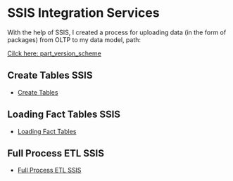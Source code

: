 # SSIS Integration Services

With the help of SSIS, I created a process for uploading data (in the form of packages) from OLTP to my data model, path: 

[Cilck here: part_version_scheme](https://github.com/prosimpleee/data_engineering_/blob/main/schemes/part_version_scheme.png)

## Create Tables SSIS
- [Create Tables](https://github.com/prosimpleee/data_engineering_/blob/main/ssis_integration_services/create_tables_SSIS.png)

## Loading Fact Tables SSIS
- [Loading Fact Tables](https://github.com/prosimpleee/data_engineering_/blob/main/ssis_integration_services/dim_fact_tables.png)

## Full Process ETL SSIS 
- [Full Process ETL SSIS](https://github.com/prosimpleee/data_engineering_/blob/main/ssis_integration_services/etl.pdf)
